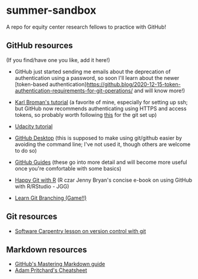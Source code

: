 # summer-sandbox

A repo for equity center research fellows to practice with GitHub!

## GitHub resources

(If you find/have one you like, add it here!)

* GitHub just started sending me emails about the deprecation of authentication using a password, so soon I'll learn about the newer [token-based authentication}https://github.blog/2020-12-15-token-authentication-requirements-for-git-operations/ and will know more!)

* [Karl Broman's tutorial](https://kbroman.org/github_tutorial/) (a favorite of mine, especially for setting up ssh; but GitHub now recommends authenticating using HTTPS and access tokens, so probably worth following [this](https://docs.github.com/en/github/getting-started-with-github/quickstart/set-up-git) for the git set up)
* [Udacity tutorial](https://www.udacity.com/blog/2015/06/a-beginners-git-github-tutorial.html)
* [GitHub Desktop](https://desktop.github.com/) (this is supposed to make using git/github easier by avoiding the command line; I've not used it, though others are welcome to do so)
* [GitHub Guides](https://guides.github.com/) (these go into more detail and will become more useful once you're comfortable with some basics)
* [Happy Git with R](https://happygitwithr.com/) (R czar Jenny Bryan's concise e-book on using GitHub with R/RStudio - JGG)
* [Learn Git Branching (Game!!)](https://learngitbranching.js.org/)

## Git resources

* [Software Carpentry lesson on version control with git](https://swcarpentry.github.io/git-novice/)

## Markdown resources

* [GitHub's Mastering Markdown guide](https://guides.github.com/features/mastering-markdown/)
* [Adam Pritchard's Cheatsheet](https://github.com/adam-p/markdown-here/wiki/Markdown-Cheatsheet)
